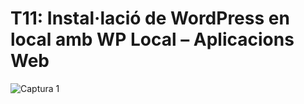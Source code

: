 # T11: Instal·lació de WordPress en local amb WP Local – Aplicacions Web


![Captura 1]()






















































